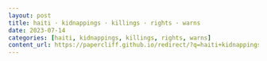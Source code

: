 ```yaml
---
layout: post
title: haiti · kidnappings · killings · rights · warns
date: 2023-07-14
categories: [haiti, kidnappings, killings, rights, warns]
content_url: https://papercliff.github.io/redirect/?q=haiti+kidnappings+killings+rights+warns&tbs=cdr:1,cd_min:7/13/2023,cd_max:7/15/2023
---
```

